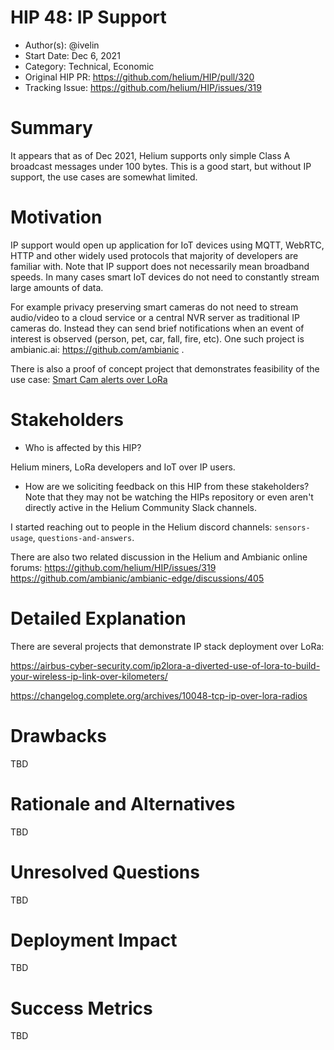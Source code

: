 # HIP 48: IP Support

- Author(s): @ivelin
- Start Date: Dec 6, 2021
- Category: Technical, Economic
- Original HIP PR: https://github.com/helium/HIP/pull/320
- Tracking Issue: https://github.com/helium/HIP/issues/319

# Summary
[summary]: #summary

It appears that as of Dec 2021, Helium supports only simple Class A broadcast messages under 100 bytes. This is a good start, but without IP support, the use cases are somewhat limited.

# Motivation
[motivation]: #motivation

IP support would open up application for IoT devices using MQTT, WebRTC, HTTP and other widely used protocols that majority of developers are familiar with. Note that IP support does not necessarily mean broadband speeds. In many cases smart IoT devices do not need to constantly stream large amounts of data.

For example privacy preserving smart cameras do not need to stream audio/video to a cloud service or a central NVR server as traditional IP cameras do. Instead they can send brief notifications when an event of interest is observed (person, pet, car, fall, fire, etc). One such project is ambianic.ai: https://github.com/ambianic .

There is also a proof of concept project that demonstrates feasibility of the use case: [Smart Cam alerts over LoRa](https://hackaday.io/project/162667-lora-neural-network-security-system)

# Stakeholders
[stakeholders]: #stakeholders

* Who is affected by this HIP?

Helium miners, LoRa developers and IoT over IP users.

* How are we soliciting feedback on this HIP from these stakeholders? Note that
  they may not be watching the HIPs repository or even aren't directly active in
  the Helium Community Slack channels.

I started reaching out to people in the Helium discord channels: `sensors-usage`, `questions-and-answers`.

There are also two related discussion in the Helium and Ambianic online forums:
https://github.com/helium/HIP/issues/319
https://github.com/ambianic/ambianic-edge/discussions/405

# Detailed Explanation
[detailed-explanation]: #detailed-explanation

There are several projects that demonstrate IP stack deployment over LoRa:

https://airbus-cyber-security.com/ip2lora-a-diverted-use-of-lora-to-build-your-wireless-ip-link-over-kilometers/

https://changelog.complete.org/archives/10048-tcp-ip-over-lora-radios


# Drawbacks
[drawbacks]: #drawbacks

TBD

# Rationale and Alternatives
[alternatives]: #rationale-and-alternatives

TBD

# Unresolved Questions
[unresolved]: #unresolved-questions

TBD

# Deployment Impact
[deployment-impact]: #deployment-impact

TBD

# Success Metrics
[success-metrics]: #success-metrics

TBD
